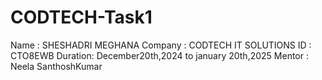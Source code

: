 # CODTECH-Task1
Name    : SHESHADRI MEGHANA
Company : CODTECH IT SOLUTIONS
ID      : CTO8EWB
Duration: December20th,2024 to january 20th,2025
Mentor  : Neela SanthoshKumar
